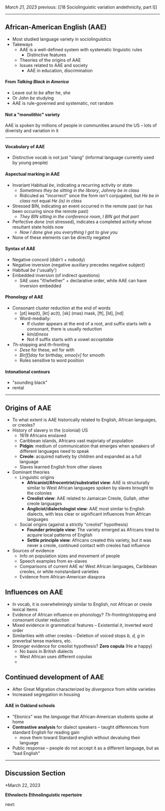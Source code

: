 *March 21, 2023*
previous: [[18 Sociolinguistic variation andethnicity, part I]]

---

## African-American English (AAE)
- Most studied language variety in sociolinguistics
- Takeways
	- AAE is a well-defined system with systematic linguistic rules
		- Distinctive features
	- Theories of the origins of AAE
	- Issues related to AAE and society
		- AAE in education, discrimination

#### From *Talking Black in America*
- Leave out *to be* after he, she
- Or John *be* studying
- AAE is rule-governed and systematic, not random

#### Not a "monolithic" variety
AAE is spoken by millions of people in communities around the US – lots of diveristy and variation in it

---

#### Vocabulary of AAE
- Distinctive vocab is not just "slang" (informal language currently used by young people)

#### Aspectual marking in AAE
- Invariant Habitual *be*, indicating a recurring activity or state
	- *Sometimes they be sitting in the library*, *Johnny be in class*
	- Ridiculed as "incorrect" since the form isn't conjugated, but *He be in class* not equal *He (is) in class*
- Stressed BIN, indicating an event occurred in the remote past (or has been occuring since the remote past)
	- *They BIN sitting in the conference room*, *I BIN got that part*
- Perfective *done* (not stressed), indicates a completed activity whose resultant state holds now
	- *Now I done give you everything I got to give you*
- None of these elements can be directly negated

#### Syntax of AAE
- Negative concord (didn't + nobody)
- Negative inversion (negative auxiliary precedes negative subject)
- Habitual *be* ('usually')
- Embedded inversion (of indirect questions)
	- SAE uses "if/whether" + declarative order, while AAE can have inversion embedded

#### Phonology of AAE
- Consonant cluster reduction at the end of words
	- [pt] kep(t), [kt] ac(t), [sk] (mas) mask, [ft], [ld], [nd]
	- Word-medially:
		- If cluster appears at the end of a root, and suffix starts iwth a consonant, there is usually reduction
		- *kin(d)ness*
		- Not if suffix starts with a vowel *acceptable*
- *Th*-stopping and *th*-fronting
	- *Dese* for these, *wit* for with
	- *Bir[f]day* for birthday, *smoo[v]* for smooth
	- Rules sensitive to word position

#### Intonational contours
- "sounding black"
- rental

---

## Origins of AAE
- To what extent is AAE historically related to English, African languages, or creoles?
- History of slavery in the (colonial) US
	- 1619 Africans enslaved
	- Caribbean islands, Africans vast majoriaty of population
	- **Pidgin**: medium of communication that emerges when speakers of different languages need to speak
	- **Creole**: acquired natively by children and expanded as a full language
	- Slaves learned English from other slaves
- Dominant theories
	- Linguistic origins
		- **Africanist/Afrocentrist/substratist view**: AAE is structurally similar to West African languages spoken by slaves brought to the colonies
		- **Creolist view**: AAE related to Jamaican Creole, Gullah, other creole languages
		- **Anglicist/dialectologist view**: AAE most similar to English dialects, with less clear or significant influences from African languages
	- Social origins (against a strictly "creolist" hypothesis)
		- **Founder principle view**: The variety emerged as Africans tried to acquire local patterns of English
		- **Settle principle view**: Africans created this variety, but it was never a creole, continued contact with creoles had influence
- Sources of evidence
	- Info on population sizes and movement of people
	- Speech examples from ex-slaves
	- Comparisons of current AAE w/ West African languages, Caribbean creoles, or white nonstandard varieties
	- Evidence from African-American diaspora

## Influences on AAE
- In vocab, it is overwhelmingly similar to English, not African or creole lexical items
- Evidence of African influence on phonology? *Th*-fronting/stopping and consonant cluster reduction
- Mixed evidence in grammatical features – Existential *it*, inverted word order
- Similarities with other creoles – Deletion of voiced stops *b, d, g* in preverbal tense markers, etc.
- Stronger evidence for creolist hypothesis? **Zero copula** (He ∅ happy)
	- No basis in British dialects
	- West African uses different copulas
	- 

## Continued development of AAE
- After Great Migration characterized by *divergence* from white varieties
- Increased segregation in housing
#### AAE in Oakland schools
- "Ebonics" was the *language* that African-American students spoke at home
- **Contrastive analysis** for dialect speakers – taught differences from standard English for reading gain
	- move them toward Standard english without devaluing their language
- Public response – people do not accept it as a different language, but as "bad English"


---

## Discussion Section
*March 22, 2023

**Ethnolects**
**Ethnolinguistic repertoire**



next:
